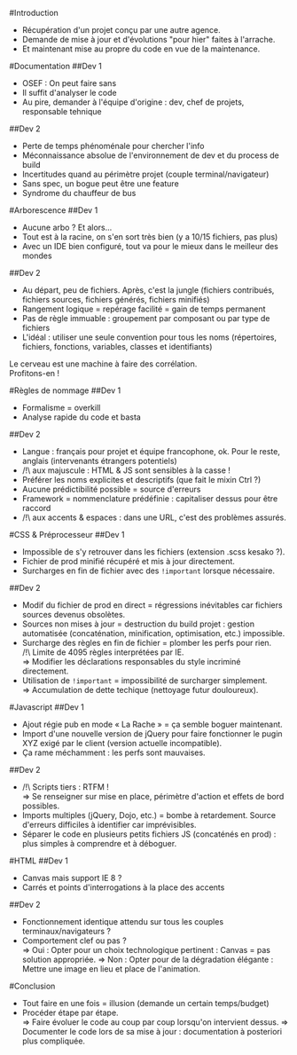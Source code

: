 #Introduction
- Récupération d'un projet conçu par une autre agence.
- Demande de mise à jour et d'évolutions "pour hier" faites à l'arrache.
- Et maintenant mise au propre du code en vue de la maintenance.


#Documentation
##Dev 1
- OSEF : On peut faire sans
- Il suffit d'analyser le code
- Au pire, demander à l'équipe d'origine : dev, chef de projets, responsable tehnique

##Dev 2
- Perte de temps phénoménale pour chercher l'info
- Méconnaissance absolue de l'environnement de dev et du process de build
- Incertitudes quand au périmètre projet (couple terminal/navigateur)
- Sans spec, un bogue peut être une feature
- Syndrome du chauffeur de bus


#Arborescence
##Dev 1
- Aucune arbo ? Et alors...
- Tout est à la racine, on s'en sort très bien (y a 10/15 fichiers, pas plus)
- Avec un IDE bien configuré, tout va pour le mieux dans le meilleur des mondes

##Dev 2
- Au départ, peu de fichiers. Après, c'est la jungle (fichiers contribués, fichiers sources, fichiers générés, fichiers minifiés)
- Rangement logique = repérage facilité = gain de temps permanent
- Pas de règle immuable : groupement par composant ou par type de fichiers
- L'idéal : utiliser une seule convention pour tous les noms (répertoires, fichiers, fonctions, variables, classes et identifiants)

Le cerveau est une machine à faire des corrélation.   
Profitons-en !


#Règles de nommage
##Dev 1
- Formalisme = overkill
- Analyse rapide du code et basta

##Dev 2
- Langue : français pour projet et équipe francophone, ok. Pour le reste, anglais (intervenants étrangers potentiels)
- /!\ aux majuscule : HTML & JS sont sensibles à la casse ! 
- Préférer les noms explicites et descriptifs (que fait le mixin Ctrl ?)
- Aucune prédictibilité possible = source d'erreurs
- Framework = nommenclature prédéfinie : capitaliser dessus pour être raccord
- /!\ aux accents & espaces : dans une URL, c'est des problèmes assurés.


#CSS & Préprocesseur
##Dev 1
- Impossible de s'y retrouver dans les fichiers (extension .scss kesako ?).
- Fichier de prod minifié récupéré et mis à jour directement.
- Surcharges en fin de fichier avec des `!important` lorsque nécessaire.

##Dev 2
- Modif du fichier de prod en direct = régressions inévitables car fichiers sources devenus obsolètes.
- Sources non mises à jour = destruction du build projet : gestion automatisée (concaténation, minification, optimisation, etc.) impossible.
- Surcharge des règles en fin de fichier = plomber les perfs pour rien.   
/!\ Limite de 4095 règles interprétées par IE.   
=> Modifier les déclarations responsables du style incriminé directement.
- Utilisation de `!important` = impossibilité de surcharger simplement.   
=> Accumulation de dette techique (nettoyage futur douloureux).


#Javascript
##Dev 1
- Ajout régie pub en mode « La Rache » = ça semble boguer maintenant.
- Import d'une nouvelle version de jQuery pour faire fonctionner le pugin XYZ exigé par le client (version actuelle incompatible).
- Ça rame méchamment : les perfs sont mauvaises.

##Dev 2
- /!\ Scripts tiers : RTFM !   
=> Se renseigner sur mise en place, périmètre d'action et effets de bord possibles.
- Imports multiples (jQuery, Dojo, etc.) = bombe à retardement. Source d'erreurs difficiles à identifier car imprévisibles.
- Séparer le code en plusieurs petits fichiers JS (concaténés en prod) : plus simples à comprendre et à déboguer.


#HTML
##Dev 1
- Canvas mais support IE 8 ?
- Carrés et points d'interrogations à la place des accents

##Dev 2
- Fonctionnement identique attendu sur tous les couples terminaux/navigateurs ?
- Comportement clef ou pas ?   
=> Oui : Opter pour un choix technologique pertinent : Canvas = pas solution appropriée.
=> Non : Opter pour de la dégradation élégante : Mettre une image en lieu et place de l'animation.


#Conclusion
- Tout faire en une fois = illusion (demande un certain temps/budget)
- Procéder étape par étape.   
=> Faire évoluer le code au coup par coup lorsqu'on intervient dessus.
=> Documenter le code lors de sa mise à jour : documentation à posteriori plus compliquée.
